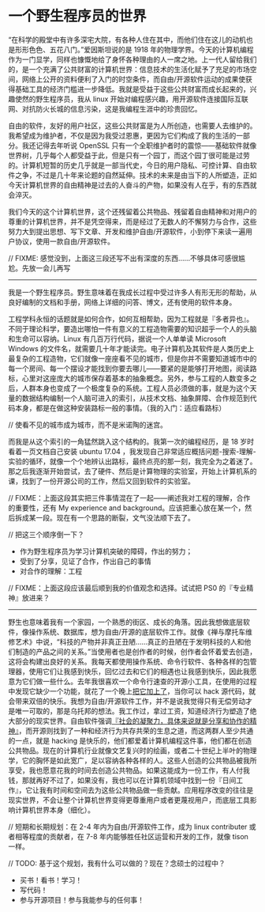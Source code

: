 一个野生程序员的世界
================

“在科学的殿堂中有许多深宅大院，有各种人住在其中，而他们住在这儿的动机也是形形色色、五花八门。”爱因斯坦说的是 1918 年的物理学界。今天的计算机编程作为一门显学，同样也慷慨地给了身怀各种理由的人一席之地。上一代人留给我们的，是一个充满了公共财富的计算机世界：信息技术的生活化赋予了充足的市场空间，网络上公开的资料便利了入门的时空条件，而自由/开源软件运动的成果使获得基础工具的经济门槛进一步降低。我就是受益于这些公共财富而成长起来的，兴趣使然的野生程序员，我从 linux 开始对编程感兴趣，用开源软件连接国际互联网、对抗防火长城的信息污染，这是我编程生涯中的珍贵回忆。

自由的软件，友好的用户社区，这些公共财富是为人所创造，也需要人去维护的。我希望成为维护者，不仅是因为我受过恩惠，更因为它们构成了我的生活的一部分。我还记得去年听说 OpenSSL 只有一个全职维护者时的震惊——基础软件就像世界树，几乎每个人都受益于此，但是只有一个园丁，而这个园丁很可能是过劳的。计算机短暂的历史几乎就是一部当代史，今日的用户隐私、可控计算、自由软件之争，不过是几十年来论题的自然延伸。技术的未来是由当下的人所塑造，正如今天计算机世界的自由精神是过去的人奋斗的产物，如果没有人在乎，有的东西就会淬灭。

我们今天的这个计算机世界，这个还残留着公共物品、残留着自由精神和对用户的尊重的计算机世界，并不是凭空得来，而是经过了无数人的不懈努力与合作，这些努力大到提出思想、写下文章、开发和维护自由/开源软件，小到停下来读一遍用户协议，使用一款自由/开源软件。

// FIXME: 感觉没到，上面这三段还写不出有深度的东西……不够具体可感很尴尬。先放一会儿再写

-----

我是一个野生程序员。野生意味着在我成长过程中受过许多人有形无形的帮助，从良好编制的文档和手册，网络上详细的问答、博文，还有使用的软件本身。

工程学科永恒的话题就是如何合作，如何互相帮助，因为工程就是『多者异也』。不同于理论科学，要造出哪怕一件有意义的工程造物需要的知识超乎一个人的头脑和生命可以容纳。Linux 有几百万行代码，据说一个人单单读 Microsoft Windows 的文件名，就需要几十年才能读完。电子计算机及其软件是人类历史上最复杂的工程造物，它们就像一座座看不见的城市，但是你并不需要知道城市中的每一个房间、每一个摆设才能找到你要去哪儿——要紧的是能够打开地图，阅读路标，心里对这座庞大的城市保存着基本的抽象概念。另外，参与工程的人数变多之后，人群本身也变成了一个极度复杂的系统。工程人员必须做的事，就是为这个天量的数据结构编制一个人脑可进入的索引，从技术文档、抽象屏障、合作规范到代码本身，都是在做这种安装路标一般的事情。（我的入门：适应看路标）

// 使看不见的城市成为城市，而不是米诺陶的迷宫。

而我是从这个索引的一角猛然跳入这个结构的。我第一次的编程经历，是 18 岁时看着一页文档自己安装 ubuntu 17.04 ，我发现自己非常适应概括问题-搜索-理解-实验的循环，就像一个个地辨认出路标，最终点亮的那一刻，我完全为之着迷了。那之后我逐渐开始尝试，去了硬件、然后是计算物理的实验室，开始上计算机系的课，找到了一份开源公司的工作，然后又回到软件的实验室。

// FIXME：上面这段其实把三件事情混在了一起——阐述我对工程的理解，合作的重要性，还有 My experience and background。应该把重心放在某一个，然后拆成某一段。现在有一个思路的断裂，文气没法顺下去了。

// 把这三个顺序倒一下？

- 作为野生程序员为学习计算机突破的障碍，作出的努力；
- 受到了分享，见证了合作，作出自己的事情
- 对合作的理解：工程

// FIXME：上面这段应该最后顺到我的价值观念和选择。试试把 PS0 的『专业精神』放进来？

------

野生也意味着我有一个家园，一个熟悉的街区、成长的角落。因此我想做底层软件，像操作系统、数据库，想为自由/开源的底层软件工作。就像《禅与摩托车维修艺术》中说，“科技的产物并非真正丑陋……真正的丑陋在于发明科技的人和他们制造的产品之间的关系。”当使用者也是创作者的时候，创作者会怀着爱去创造，这将会构建出良好的关系。我每天都使用操作系统、命令行软件、各种各样的包管理器，使用它们让我感到快乐，回忆过去和它们的相遇也让我感到快乐，因此我愿意为它们做一些什么。去年我很喜欢一个命令行速查的开源小工具，在使用的过程中发现它缺少一个功能，就花了一个晚上[把它加上了](https://github.com/knqyf263/pet/pull/161)，当你可以 hack 源代码，就会带来双倍的快乐。我想为自由/开源软件工作，并不是说我觉得只有无偿劳动才是唯一可取的，那是乌托邦的想法。我工作过，拿过工资，知道经济行为塑造了绝大部分的现实世界。自由软件强调[『社会的凝聚力，具体来说就是分享和协作的精神』](https://www.gnu.org/philosophy/open-source-misses-the-point.zh-cn.html)，而开源则找到了一种和经济行为共存共荣的生息之道，而这两群人至少共通的一点，就是 hacking 是快乐的，他们都爱着计算机编程这件事，他们都在创造公共物品。现在的计算机行业就像文艺复兴时的绘画，或者二十世纪上半叶的物理学，它的胸怀是如此宽广，足以容纳各种各样的人。这些人创造的公共物品被我所享受，我也愿意花我的时间去创造公共物品。如果这能成为一份工作，有人付我钱，那就再好不过了，如果没有，我也可以在计算机领域中找到一份『日间工作』，它让我有时间和空间去为这些公共物品做一些贡献。应用程序改变的往往是现实世界，不会让整个计算机世界变得更尊重用户或者更蔑视用户，而底层工具影响计算机世界本身（细化）。

// 短期和长期规划：在 2-4 年内为自由/开源软件工作，成为 linux contributer 或者相等程度的贡献者，在 7-8 年内能够胜任社区运营和开发的工作，就像 tison 一样。

// TODO: 基于这个规划，我有什么可以做的？现在？念硕士的过程中？

- 买书！看书！学习！
- 写代码！
- 参与开源项目！参与我能参与的任何事！




